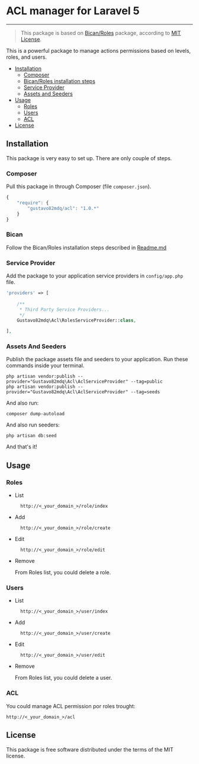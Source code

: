 # ACL manager for Laravel 5

----------
> This package is based on [Bican/Roles](https://github.com/romanbican/roles) package, according to [MIT License](https://raw.githubusercontent.com/romanbican/roles/master/LICENSE).

This is a powerful package to manage actions permissions based on levels, roles, and users.

- [Installation](#installation)
    - [Composer](#composer)
    - [Bican/Roles installation steps](#bican)
    - [Service Provider](#service-provider)
    - [Assets and Seeders](#assets-and-seeders)
- [Usage](#usage)
	- [Roles](#roles)
	- [Users](#users)
	- [ACL](#acl)
- [License](#license)

## Installation

This package is very easy to set up. There are only couple of steps.

### Composer

Pull this package in through Composer (file `composer.json`).

```js
{
    "require": {
        "gustavo82mdq/acl": "1.0.*"
    }
}
```

### Bican
Follow the Bican/Roles installation steps described in  [Readme.md](https://github.com/romanbican/roles/blob/master/README.md)

### Service Provider
Add the package to your application service providers in `config/app.php` file.

```php
'providers' => [
		                                                                                              
    /**
     * Third Party Service Providers...
     */
    Gustavo82mdq\Acl\RolesServiceProvider::class,

],
```

### Assets And Seeders

Publish the package assets file and seeders to your application. Run these commands inside your terminal.

    php artisan vendor:publish --provider="Gustavo82mdq\Acl\AclServiceProvider" --tag=public
    php artisan vendor:publish --provider="Gustavo82mdq\Acl\AclServiceProvider" --tag=seeds

And also run:

    composer dump-autoload

And also run seeders:

    php artisan db:seed

And that's it!


## Usage

### Roles

 - List
 
		 http://<_your_domain_>/role/index
 - Add
 
 		 http://<_your_domain_>/role/create

 - Edit

		 http://<_your_domain_>/role/edit

 - Remove
 
	 From Roles list, you could delete a role.

### Users

 - List
 
		 http://<_your_domain_>/user/index
 - Add
 
 		 http://<_your_domain_>/user/create

 - Edit

		 http://<_your_domain_>/user/edit

 - Remove
 
	 From Roles list, you could delete a user.

### ACL
You could manage ACL permission por roles trought:

	http://<_your_domain_>/acl

## License

This package is free software distributed under the terms of the MIT license.
